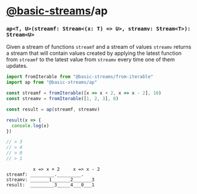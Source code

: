 # [@basic-streams](https://github.com/rpominov/basic-streams)/ap

<!-- api-doc-start -->

### `ap<T, U>(streamf: Stream<(x: T) => U>, streamv: Stream<T>): Stream<U>`

Given a stream of functions `streamf` and a stream of values `streamv` returns a
stream that will contain values created by applying the latest function from
`streamf` to the latest value from `streamv` every time one of them updates.

```js
import fromIterable from "@basic-streams/from-iterable"
import ap from "@basic-streams/ap"

const streamf = fromIterable([x => x + 2, x => x - 2], 10)
const streamv = fromIterable([1, 2, 3], 8)

const result = ap(streamf, streamv)

result(x => {
  console.log(x)
})

// > 3
// > 4
// > 0
// > 1
```

```
          x => x + 2     x => x - 2
streamf: _________._________.
streamv: _______1_______2_______3
result:  _________3_____4___0___1
```

<!-- api-doc-end -->
